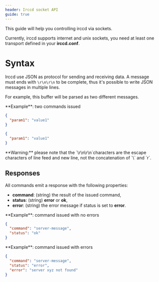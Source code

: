 ```yaml
---
header: Irccd socket API
guide: true
---
```


This guide will help you controlling irccd via sockets.

Currently, irccd supports internet and unix sockets, you need at least one
transport defined in your **irccd.conf**.

# Syntax

Irccd use JSON as protocol for sending and receiving data. A message must ends
with `\r\n\r\n` to be complete, thus it's possible to write JSON messages in
multiple lines.

For example, this buffer will be parsed as two different messages.

<div class="alert alert-success" role="alert">
**Example**: two commands issued

```json
{
  "param1": "value1"
}

{
  "param1": "value1"
}

```
</div>

<div class="alert alert-warning" role="alert">
**Warning:** please note that the `\r\n\r\n`characters are the escape characters of line feed and new line, not the
concatenation of `\` and `r`.
</div>

## Responses

All commands emit a response with the following properties:

  - **command**: (string) the result of the issued command,
  - **status**: (string) **error** or **ok**,
  - **error**: (string) the error message if status is set to **error**.

<div class="alert alert-success" role="alert">
**Example**: command issued with no errors

```json
{
  "command": "server-message",
  "status": "ok"
}
```
</div>

<div class="alert alert-danger" role="alert">
**Example**: command issued with errors

```json
{
  "command": "server-message",
  "status": "error",
  "error": "server xyz not found"
}
```
</div>
